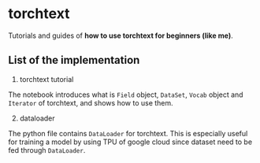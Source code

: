 # torchtext

Tutorials and guides of **how to use torchtext for beginners (like me)**.

## List of the implementation

1. torchtext tutorial

The notebook introduces what is `Field` object, `DataSet`, `Vocab` object and `Iterator` of torchtext, and shows how to use them.

2. dataloader

The python file contains `DataLoader` for torchtext. This is especially useful for training a model by using TPU of google cloud since dataset need to be fed through `DataLoader`.